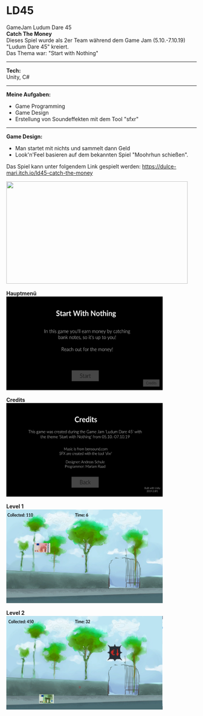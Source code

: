 # LD45
GameJam Ludum Dare 45</br>
<b> Catch The Money </b> </br>
Dieses Spiel wurde als 2er Team während dem Game Jam (5.10.-7.10.19) "Ludum Dare 45" kreiert.</br>
Das Thema war: "Start with Nothing" </br>
_____________________________________
<b>Tech:</b></br>
Unity, C#
_____________________________________
<b>Meine Aufgaben:</b></br>
- Game Programming
- Game Design
- Erstellung von Soundeffekten mit dem Tool "sfxr"
_____________________________________
<b>Game Design:</b></br>
- Man startet mit nichts und sammelt dann Geld
- Look'n'Feel basieren auf dem bekannten Spiel "Moohrhun schießen".

Das Spiel kann unter folgendem Link gespielt werden: https://dulce-mari.itch.io/ld45-catch-the-money

<img src="LudumDare45-2019-10-07_small.gif" width="480" height="270"/>

<b>Hauptmenü</b></br>
<img src="/Screenshots/mainmenu.png" width="414" height="247"/>

<b>Credits</b></br>
<img src="/Screenshots/credits.PNG" width="414" height="247"/>

<b>Level 1</b></br>
<img src="/Screenshots/level1_1.PNG" width="414" height="247"/>

<b>Level 2</b></br>
<img src="/Screenshots/level2_1.PNG" width="414" height="247"/>

